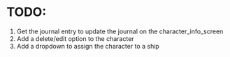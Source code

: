 # TODO: 
1. Get the journal entry to update the journal on the character_info_screen
1. Add a delete/edit option to the character
1. Add a dropdown to assign the character to a ship